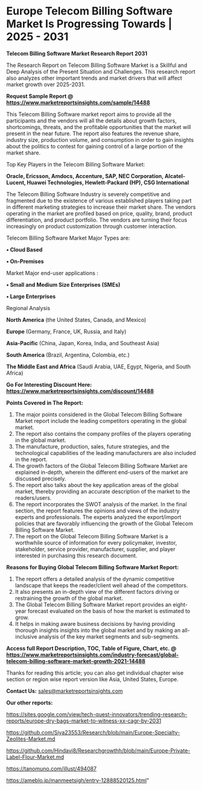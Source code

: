 # Europe Telecom Billing Software Market Is Progressing Towards | 2025 - 2031

<strong>Telecom Billing Software Market Research Report 2031</strong>

The Research Report on Telecom Billing Software Market is a Skillful and Deep Analysis of the Present Situation and Challenges. This research report also analyzes other important trends and market drivers that will affect market growth over 2025-2031.

<strong>Request Sample Report @ <a href=https://www.marketreportsinsights.com/sample/14488>https://www.marketreportsinsights.com/sample/14488</a></strong>

This Telecom Billing Software market report aims to provide all the participants and the vendors will all the details about growth factors, shortcomings, threats, and the profitable opportunities that the market will present in the near future. The report also features the revenue share, industry size, production volume, and consumption in order to gain insights about the politics to contest for gaining control of a large portion of the market share.

Top Key Players in the Telecom Billing Software Market:

<strong>Oracle, Ericsson, Amdocs, Accenture, SAP, NEC Corporation, Alcatel-Lucent, Huawei Technologies, Hewlett-Packard (HP), CSG International</strong>

The Telecom Billing Software Industry is severely competitive and fragmented due to the existence of various established players taking part in different marketing strategies to increase their market share. The vendors operating in the market are profiled based on price, quality, brand, product differentiation, and product portfolio. The vendors are turning their focus increasingly on product customization through customer interaction.

Telecom Billing Software Market Major Types are:

<strong>• Cloud Based

• On-Premises</strong>

Market Major end-user applications :

<strong>• Small and Medium Size Enterprises (SMEs)

• Large Enterprises</strong>

Regional Analysis

</u><strong><b>North America</b></strong> (the United States, Canada, and Mexico)

<strong><b>Europe </b></strong>(Germany, France, UK, Russia, and Italy)

<strong><b>Asia-Pacific</b></strong> (China, Japan, Korea, India, and Southeast Asia)

<strong><b>South America</b></strong> (Brazil, Argentina, Colombia, etc.)

<strong><b>The Middle East and Africa</b></strong> (Saudi Arabia, UAE, Egypt, Nigeria, and South Africa)

<strong>Go For Interesting Discount Here: <a href=https://www.marketreportsinsights.com/discount/14488>https://www.marketreportsinsights.com/discount/14488</a></strong>

<strong>Points Covered in The Report:</strong>
<ol>
  <li>The major points considered in the Global Telecom Billing Software Market report include the leading competitors operating in the global market.</li>
  <li>The report also contains the company profiles of the players operating in the global market.</li>
  <li>The manufacture, production, sales, future strategies, and the technological capabilities of the leading manufacturers are also included in the report.</li>
  <li>The growth factors of the Global Telecom Billing Software Market are explained in-depth, wherein the different end-users of the market are discussed precisely.</li>
  <li>The report also talks about the key application areas of the global market, thereby providing an accurate description of the market to the readers/users.</li>
  <li>The report incorporates the SWOT analysis of the market. In the final section, the report features the opinions and views of the industry experts and professionals. The experts analyzed the export/import policies that are favorably influencing the growth of the Global Telecom Billing Software Market.</li>
  <li>The report on the Global Telecom Billing Software Market is a worthwhile source of information for every policymaker, investor, stakeholder, service provider, manufacturer, supplier, and player interested in purchasing this research document.</li>
</ol>
<strong>Reasons for Buying Global Telecom Billing Software Market Report:</strong>

<ol>
  <li>The report offers a detailed analysis of the dynamic competitive landscape that keeps the reader/client well ahead of the competitors.</li>
  <li>It also presents an in-depth view of the different factors driving or restraining the growth of the global market.</li>
  <li>The Global Telecom Billing Software Market report provides an eight-year forecast evaluated on the basis of how the market is estimated to grow.</li>
  <li>It helps in making aware business decisions by having providing thorough insights insights into the global market and by making an all-inclusive analysis of the key market segments and sub-segments.</li>
</ol>
<strong>Access full Report Description, TOC, Table of Figure, Chart, etc. @ <a href=https://www.marketreportsinsights.com/industry-forecast/global-telecom-billing-software-market-growth-2021-14488>https://www.marketreportsinsights.com/industry-forecast/global-telecom-billing-software-market-growth-2021-14488</a></strong>


Thanks for reading this article; you can also get individual chapter wise section or region wise report version like Asia, United States, Europe.

<strong>Contact Us:</strong>
sales@marketreportsinsights.com

<strong>Our other reports:</strong>

<a href=https://sites.google.com/view/tech-quest-innovators/trending-research-reports/europe-dry-bags-market-to-witness-xx-cagr-by-2031>https://sites.google.com/view/tech-quest-innovators/trending-research-reports/europe-dry-bags-market-to-witness-xx-cagr-by-2031</a>

<a href=https://github.com/Siya23553/Research/blob/main/Europe-Specialty-Zeolites-Market.md>https://github.com/Siya23553/Research/blob/main/Europe-Specialty-Zeolites-Market.md</a>

<a href=https://github.com/Hindavi8/Researchgrowthh/blob/main/Europe-Private-Label-Flour-Market.md>https://github.com/Hindavi8/Researchgrowthh/blob/main/Europe-Private-Label-Flour-Market.md</a>

<a href=https://tanomuno.com/illust/494087>https://tanomuno.com/illust/494087</a>

<a href=https://ameblo.jp/manmeetsigh/entry-12888520125.html>https://ameblo.jp/manmeetsigh/entry-12888520125.html</a>"

